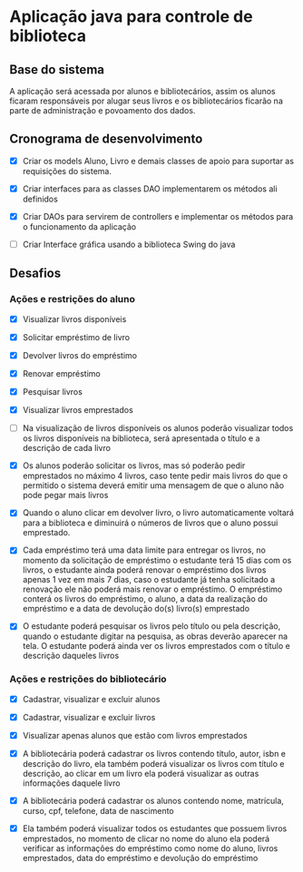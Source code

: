 # Aplicação java para controle de biblioteca

## Base do sistema

A aplicação será acessada por alunos e bibliotecários, assim os alunos ficaram responsáveis por alugar seus livros e os bibliotecários ficarão na parte de administração e povoamento dos dados.

## Cronograma de desenvolvimento

 - [x] Criar os models Aluno, Livro e demais classes de apoio para suportar as requisições do sistema.

- [x] Criar interfaces para as classes DAO implementarem os métodos ali definidos

- [x] Criar DAOs para servirem de controllers e implementar os métodos para o funcionamento da aplicação

- [ ] Criar Interface gráfica usando a biblioteca Swing do java

## Desafios 

### Ações e restrições do aluno

- [x] Visualizar livros disponíveis

- [x] Solicitar empréstimo de livro

- [x] Devolver livros do empréstimo

- [x] Renovar empréstimo

- [x] Pesquisar livros

- [x] Visualizar livros emprestados

- [ ] Na visualização de livros disponíveis os alunos poderão visualizar todos os
livros disponíveis na biblioteca, será apresentada o título e a descrição de
cada livro

- [x] Os alunos poderão solicitar os livros, mas só poderão pedir emprestados
no máximo 4 livros, caso tente pedir mais livros do que o permitido o sistema deverá emitir uma mensagem de que o aluno não pode pegar
mais livros

- [x] Quando o aluno clicar em devolver livro, o livro automaticamente voltará
para a biblioteca e diminuirá o números de livros que o aluno possui
emprestado.

- [x] Cada empréstimo terá uma data limite para entregar os livros, no momento
da solicitação de empréstimo o estudante terá 15 dias com os livros, o
estudante ainda poderá renovar o empréstimo dos livros apenas 1 vez em
mais 7 dias, caso o estudante já tenha solicitado a renovação ele não
poderá mais renovar o empréstimo. O empréstimo conterá os livros do
empréstimo, o aluno, a data da realização do empréstimo e a data de
devolução do(s) livro(s) emprestado

- [x] O estudante poderá pesquisar os livros pelo título ou pela descrição,
quando o estudante digitar na pesquisa, as obras deverão aparecer na
tela. O estudante poderá ainda ver os livros emprestados com o título e
descrição daqueles livros


### Ações e restrições do bibliotecário

- [x] Cadastrar, visualizar e excluir alunos

- [x] Cadastrar, visualizar e excluir livros

- [x] Visualizar apenas alunos que estão com livros emprestados

- [x] A bibliotecária poderá cadastrar os livros contendo título, autor, isbn e
descrição do livro, ela também poderá visualizar os livros com título e
descrição, ao clicar em um livro ela poderá visualizar as outras
informações daquele livro

- [x] A bibliotecária poderá cadastrar os alunos contendo nome, matrícula,
curso, cpf, telefone, data de nascimento

- [x] Ela também poderá visualizar todos os estudantes que possuem livros
emprestados, no momento de clicar no nome do aluno ela poderá verificar
as informações do empréstimo como nome do aluno, livros emprestados,
data do empréstimo e devolução do empréstimo
